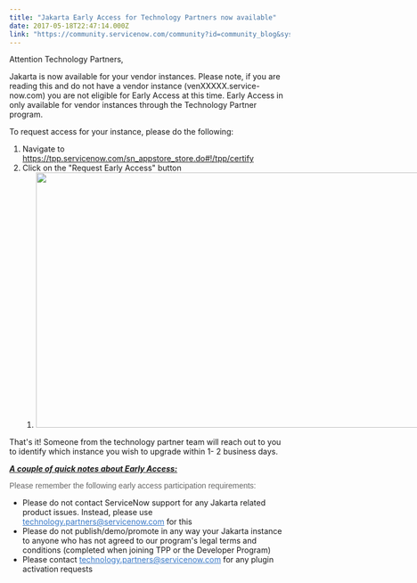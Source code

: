 ```yaml
---
title: "Jakarta Early Access for Technology Partners now available"
date: 2017-05-18T22:47:14.000Z
link: "https://community.servicenow.com/community?id=community_blog&sys_id=a28c2ae1dbd0dbc01dcaf3231f961975"
---
```

<p>Attention Technology Partners,</p><p></p><p>Jakarta is now available for your vendor instances. Please note, if you are reading this and do not have a vendor instance (venXXXXX.service-now.com) you are not eligible for Early Access at this time. Early Access in only available for vendor instances through the Technology Partner program.</p><p></p><p>To request access for your instance, please do the following:</p><ol><li>Navigate to <a href="https://tpp.servicenow.com/sn_appstore_store.do#!/tpp/certify" title="https://tpp.servicenow.com/sn_appstore_store.do#!/tpp/certify">https://tpp.servicenow.com/sn_appstore_store.do#!/tpp/certify</a></li><li>Click on the "Request Early Access" button<ol><li><img   class="image-1 jive-image" height="458" src="2c23188adbd417041dcaf3231f9619aa.iix" style="max-width: 1200px; max-height: 900px; width: 843px; height: 458.03px;" width="843"/></li></ol></li></ol><p>That's it! Someone from the technology partner team will reach out to you to identify which instance you wish to upgrade within 1- 2 business days.</p><p></p><p><em style="text-decoration: underline;"><strong>A couple of quick notes about Early Access:</strong></em></p><p class="p1" style="font-family: arial, sans-serif; color: #666666;">Please remember the following early access participation requirements:</p><ul><li>Please do not contact ServiceNow support for any Jakarta related product issues. Instead, please use <a title="k-email-small" class="jive-link-email-small" href="mailto:technology.partners@servicenow.com" style="font-weight: inherit; font-style: inherit; font-family: inherit; color: #3778c7;">technology.partners@servicenow.com</a> for this</li><li>Please do not publish/demo/promote in any way your Jakarta instance to anyone who has not agreed to our program's legal terms and conditions (completed when joining TPP or the Developer Program)</li><li>Please contact <a title="k-email-small" class="jive-link-email-small" href="mailto:technology.partners@servicenow.com" style="font-weight: inherit; font-style: inherit; font-family: inherit; color: #3778c7;">technology.partners@servicenow.com</a> for any plugin activation requests</li></ul>